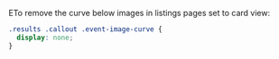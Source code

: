 ETo remove the curve below images in listings pages set to card view:

```css
.results .callout .event-image-curve {
  display: none;
}
```
